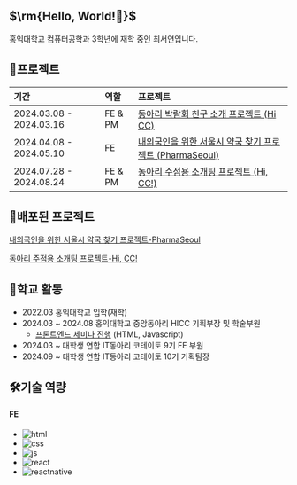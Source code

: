 <h2>$\rm{Hello, World!🖤}$</h2>
홍익대학교 컴퓨터공학과 3학년에 재학 중인 최서연입니다.

## 🌟프로젝트
|기간|역할|프로젝트|
|:---|:---|:---|
2024.03.08 - 2024.03.16|FE & PM|[동아리 박람회 친구 소개 프로젝트 (Hi CC)](https://github.com/yooooonshine/HongikClubFairProject)|
2024.04.08 - 2024.05.10|FE|[내외국인을 위한 서울시 약국 찾기 프로젝트 (PharmaSeoul)](https://github.com/Seoul-Pharmacy/frontend)|
2024.07.28 - 2024.08.24|FE & PM|[동아리 주점용 소개팅 프로젝트 (Hi, CC!)](https://hicc.site)|

## 🔗배포된 프로젝트
[내외국인을 위한 서울시 약국 찾기 프로젝트-PharmaSeoul](https://www.pharmaseoul.com)

[동아리 주점용 소개팅 프로젝트-Hi, CC!](https://hicc.site)


## 🏫학교 활동
- 2022.03 홍익대학교 입학(재학)
- 2024.03 ~ 2024.08 홍익대학교 중앙동아리 HICC 기획부장 및 학술부원
  - [프론트엔드 세미나 진행](https://www.youtube.com/watch?v=9LEFdZ8mt3c&list=PLRIm_uMh2qM7KlDVDN90Mpk6_6ijBt6HZ) (HTML, Javascript)
- 2024.03 ~ 대학생 연합 IT동아리 코테이토 9기 FE 부원
- 2024.09 ~ 대학생 연합 IT동아리 코테이토 10기 기획팀장

## 🛠️기술 역량
#### FE
- ![html](https://img.shields.io/badge/HTML5-E34F26?style=for-the-badge&logo=html5&logoColor=white)
- ![css](https://img.shields.io/badge/CSS-239120?&style=for-the-badge&logo=css3&logoColor=white)
- ![js](https://img.shields.io/badge/JavaScript-F7DF1E?style=for-the-badge&logo=JavaScript&logoColor=white)
- ![react](https://img.shields.io/badge/React-20232A?style=for-the-badge&logo=react&logoColor=61DAFB)
- ![reactnative](https://img.shields.io/badge/ReactNative-61DAFB?style=for-the-badge&logo=react&logoColor=black)
